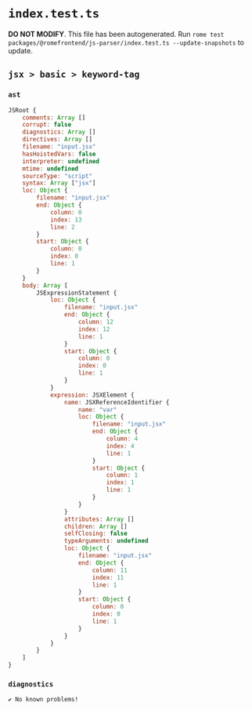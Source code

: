 # `index.test.ts`

**DO NOT MODIFY**. This file has been autogenerated. Run `rome test packages/@romefrontend/js-parser/index.test.ts --update-snapshots` to update.

## `jsx > basic > keyword-tag`

### `ast`

```javascript
JSRoot {
	comments: Array []
	corrupt: false
	diagnostics: Array []
	directives: Array []
	filename: "input.jsx"
	hasHoistedVars: false
	interpreter: undefined
	mtime: undefined
	sourceType: "script"
	syntax: Array ["jsx"]
	loc: Object {
		filename: "input.jsx"
		end: Object {
			column: 0
			index: 13
			line: 2
		}
		start: Object {
			column: 0
			index: 0
			line: 1
		}
	}
	body: Array [
		JSExpressionStatement {
			loc: Object {
				filename: "input.jsx"
				end: Object {
					column: 12
					index: 12
					line: 1
				}
				start: Object {
					column: 0
					index: 0
					line: 1
				}
			}
			expression: JSXElement {
				name: JSXReferenceIdentifier {
					name: "var"
					loc: Object {
						filename: "input.jsx"
						end: Object {
							column: 4
							index: 4
							line: 1
						}
						start: Object {
							column: 1
							index: 1
							line: 1
						}
					}
				}
				attributes: Array []
				children: Array []
				selfClosing: false
				typeArguments: undefined
				loc: Object {
					filename: "input.jsx"
					end: Object {
						column: 11
						index: 11
						line: 1
					}
					start: Object {
						column: 0
						index: 0
						line: 1
					}
				}
			}
		}
	]
}
```

### `diagnostics`

```
✔ No known problems!

```
